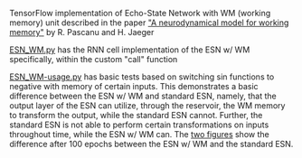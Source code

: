 TensorFlow implementation of Echo-State Network with WM (working memory) unit described in the paper ["A neurodynamical model for working memory"](https://pubmed.ncbi.nlm.nih.gov/21036537/) by R. Pascanu and H. Jaeger

[ESN_WM.py](ESN_WM.py) has the RNN cell implementation of the ESN w/ WM specifically, within the custom "call" function

[ESN_WM-usage.py](ESN_WM-usage.py) has basic tests based on switching sin functions to negative with memory of certain inputs. This demonstrates a basic difference between the ESN w/ WM and standard ESN, namely, that the output layer of the ESN can utilize, through the reservoir, the WM memory to transform the output, while the standard ESN cannot. Further, the standard ESN is not able to perform certain transformations on inputs throughout time, while the ESN w/ WM can. The [two figures](/figures) show the difference after 100 epochs between the ESN w/ WM and the standard ESN. 







